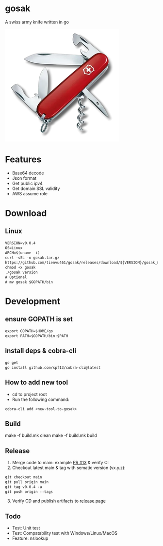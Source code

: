 # gosak

A swiss army knife written in go

![sak](./sak.webp)

# Features
- Base64 decode
- Json format
- Get public ipv4
- Get domain SSL validity
- AWS assume role

# Download
## Linux
```
VERSION=v0.0.4
OS=Linux
ARCH=$(uname -i)
curl -sSL -o gosak.tar.gz https://github.com/tienvu461/gosak/releases/download/${VERSION}/gosak_${OS}_${ARCH}.tar.gz
chmod +x gosak
./gosak version
# Optional
# mv gosak $GOPATH/bin
```

# Development

## ensure GOPATH is set
```
export GOPATH=$HOME/go
export PATH=$GOPATH/bin:$PATH
```
## install deps & cobra-cli
```
go get
go install github.com/spf13/cobra-cli@latest
```
## How to add new tool
- cd to project root
- Run the following command:
```
cobra-cli add <new-tool-to-gosak>
```

## Build
make -f build.mk clean
make -f build.mk build

## Release
1. Merge code to main: example [PR #13](https://github.com/tienvu461/gosak/pull/13) & verify CI
2. Checkout latest main & tag with sematic version (vx.y.z):
```
git checkout main
git pull origin main
git tag v0.0.4 -a
git push origin --tags
```
3. Verify CD and publish artifacts to [release page](https://github.com/tienvu461/gosak/releases/)

## Todo
- Test: Unit test
- Test: Compatability test with Windows/Linux/MacOS
- Feature: nslookup